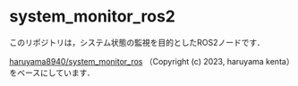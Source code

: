# system_monitor_ros2

このリポジトリは，システム状態の監視を目的としたROS2ノードです．

[haruyama8940/system_monitor_ros](https://github.com/haruyama8940/system_monitor_ros/)
（Copyright (c) 2023, haruyama kenta）をベースにしています．
